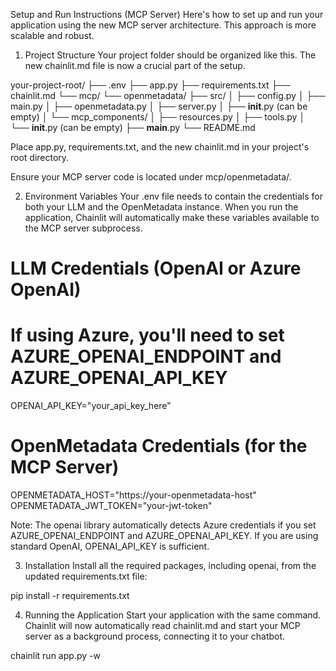 Setup and Run Instructions (MCP Server)
Here's how to set up and run your application using the new MCP server architecture. This approach is more scalable and robust.

1. Project Structure
Your project folder should be organized like this. The new chainlit.md file is now a crucial part of the setup.

your-project-root/
├── .env
├── app.py
├── requirements.txt
├── chainlit.md
└── mcp/
    └── openmetadata/
        ├── src/
        │   ├── config.py
        │   ├── main.py
        │   ├── openmetadata.py
        │   ├── server.py
        │   ├── __init__.py  (can be empty)
        │   └── mcp_components/
        │       ├── resources.py
        │       ├── tools.py
        │       └── __init__.py  (can be empty)
        ├── __main__.py
        └── README.md

Place app.py, requirements.txt, and the new chainlit.md in your project's root directory.

Ensure your MCP server code is located under mcp/openmetadata/.

2. Environment Variables
Your .env file needs to contain the credentials for both your LLM and the OpenMetadata instance. When you run the application, Chainlit will automatically make these variables available to the MCP server subprocess.

# LLM Credentials (OpenAI or Azure OpenAI)
# If using Azure, you'll need to set AZURE_OPENAI_ENDPOINT and AZURE_OPENAI_API_KEY
OPENAI_API_KEY="your_api_key_here"

# OpenMetadata Credentials (for the MCP Server)
OPENMETADATA_HOST="https://your-openmetadata-host"
OPENMETADATA_JWT_TOKEN="your-jwt-token"

Note: The openai library automatically detects Azure credentials if you set AZURE_OPENAI_ENDPOINT and AZURE_OPENAI_API_KEY. If you are using standard OpenAI, OPENAI_API_KEY is sufficient.

3. Installation
Install all the required packages, including openai, from the updated requirements.txt file:

pip install -r requirements.txt

4. Running the Application
Start your application with the same command. Chainlit will now automatically read chainlit.md and start your MCP server as a background process, connecting it to your chatbot.

chainlit run app.py -w
